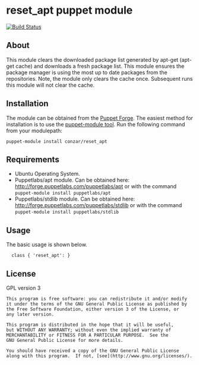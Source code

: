 # reset_apt puppet module

[![Build Status](https://travis-ci.org/Conzar/conzar-reset_apt.svg?branch=master)](https://travis-ci.org/Conzar/conzar-reset_apt)

## About

This module clears the downloaded package list generated by apt-get
(apt-get cache) and downloads a fresh package list.
This module ensures the package manager is using the most
up to date packages from the repositories.
Note, the module only clears the cache once.  Subsequent runs this module
will not clear the cache.

## Installation

The module can be obtained from the [Puppet Forge](http://forge.puppetlabs.com/conzar/reset_apt).  The easiest method for installation is to use the
[puppet-module tool](https://github.com/puppetlabs/puppet-module-tool).  Run the following command from your modulepath:

`puppet-module install conzar/reset_apt`

## Requirements

 * Ubuntu Operating System.
 * Puppetlabs/apt module.  Can be obtained here: http://forge.puppetlabs.com/puppetlabs/apt or with the command `puppet-module install puppetlabs/apt`
 * Puppetlabs/stdlib module.  Can be obtained here: http://forge.puppetlabs.com/puppetlabs/stdlib or with the command `puppet-module install puppetlabs/stdlib`

## Usage

The basic usage is shown below.

```
  class { 'reset_apt': }
```

## License

GPL version 3

    This program is free software: you can redistribute it and/or modify
    it under the terms of the GNU General Public License as published by
    the Free Software Foundation, either version 3 of the License, or
    any later version.

    This program is distributed in the hope that it will be useful,
    but WITHOUT ANY WARRANTY; without even the implied warranty of
    MERCHANTABILITY or FITNESS FOR A PARTICULAR PURPOSE.  See the
    GNU General Public License for more details.

    You should have received a copy of the GNU General Public License
    along with this program.  If not, [see](http://www.gnu.org/licenses/).
